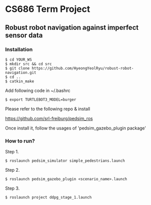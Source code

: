 # CS686 Term Project 
## Robust robot navigation against imperfect sensor data

### Installation
```
$ cd YOUR_WS
$ mkdir src && cd src
$ git clone https://github.com/HyeongYeolRyu/robust-robot-navigation.git
$ cd ..
$ catkin_make
```

Add following code in ~/.bashrc
```
$ export TURTLEBOT3_MODEL=burger
```

Please refer to the following repo & install

https://github.com/srl-freiburg/pedsim_ros

Once install it, follow the usages of 'pedsim_gazebo_plugin package'




### How to run?

Step 1.
```
$ roslaunch pedsim_simulator simple_pedestrians.launch
```

Step 2.
```
$ roslaunch pedsim_gazebo_plugin <scenario_name>.launch
```

Step 3.
```
$ roslaunch project ddpg_stage_1.launch
```

